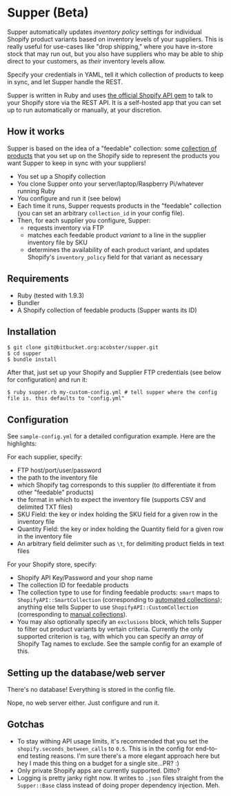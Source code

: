 # Supper (Beta)

Supper automatically updates *inventory policy* settings for individual Shopify product variants based on inventory levels of your suppliers. This is really useful for use-cases like "drop shipping," where you have in-store stock that may run out, but you also have suppliers who may be able to ship direct to your customers, as *their* inventory levels allow.

Specify your credentials in YAML, tell it which collection of products to keep in sync, and let Supper handle the REST.

Supper is written in Ruby and uses [the official Shopify API gem](https://github.com/Shopify/shopify_api) to talk to your Shopify store via the REST API. It is a self-hosted app that you can set up to run automatically or manually, at your discretion.

## How it works

Supper is based on the idea of a "feedable" collection: some [collection of products](https://help.shopify.com/manual/products/collections) that you set up on the Shopify side to represent the products you want Supper to keep in sync with your suppliers!


* You set up a Shopify collection
* You clone Supper onto your server/laptop/Raspberry Pi/whatever running Ruby
* You configure and run it (see below)
* Each time it runs, Supper requests products in the "feedable" collection (you can set an arbitrary `collection_id` in your config file).
* Then, for each supplier you configure, Supper:
  * requests inventory via FTP
  * matches each feedable product *variant* to a line in the supplier inventory file by SKU
  * determines the availability of each product variant, and updates Shopify's `inventory_policy` field for that variant as necessary

## Requirements 

* Ruby (tested with 1.9.3)
* Bundler
* A Shopify collection of feedable products (Supper wants its ID)

## Installation

```
$ git clone git@bitbucket.org:acobster/supper.git
$ cd supper
$ bundle install
```

After that, just set up your Shopify and Supplier FTP credentials (see below for configuration) and run it:

```
$ ruby supper.rb my-custom-config.yml # tell supper where the config file is. this defaults to "config.yml"
```

## Configuration

See `sample-config.yml` for a detailed configuration example. Here are the highlights:

For each supplier, specify:

* FTP host/port/user/password
* the path to the inventory file
* which Shopify tag corresponds to this supplier (to differentiate it from other "feedable" products)
* the format in which to expect the inventory file (supports CSV and delimited TXT files)
* SKU Field: the key or index holding the SKU field for a given row in the inventory file
* Quantity Field: the key or index holding the Quantity field for a given row in the inventory file
* An arbitrary field delimiter such as `\t`, for delimiting product fields in text files

For your Shopify store, specify:

* Shopify API Key/Password and your shop name
* The collection ID for feedable products
* The collection type to use for finding feedable products: `smart` maps to `ShopifyAPI::SmartCollection` (corresponding to [automated collections](https://help.shopify.com/manual/products/collections/automated-shopify-collection)); anything else tells Supper to use `ShopifyAPI::CustomCollection` (corresponding to [manual collections](https://help.shopify.com/manual/products/collections/manual-shopify-collection)).
* You may also optionally specify an `exclusions` block, which tells Supper to filter out product variants by vertain criteria. Currently the only supported criterion is `tag`, with which you can specify an *array* of Shopify Tag names to exclude. See the sample config for an example of this.

## Setting up the database/web server

There's no database! Everything is stored in the config file. 

Nope, no web server either. Just configure and run it.

## Gotchas

* To stay withing API usage limits, it's recommended that you set the `shopify.seconds_between_calls` to `0.5`. This is in the config for end-to-end testing reasons. I'm sure there's a more elegant approach here but hey I made this thing on a budget for a single site...PR? :)
* Only private Shopify apps are currently supported. Ditto?
* Logging is pretty janky right now. It writes to `.json` files straight from the `Supper::Base` class instead of doing proper dependency injection. Meh.

